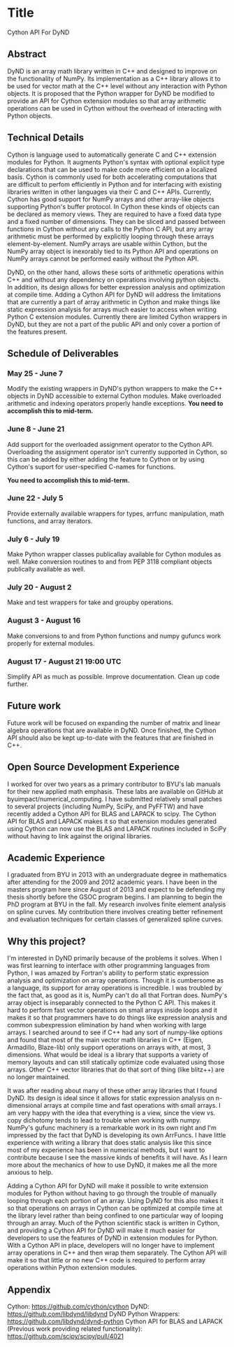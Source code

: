 # Title
Cython API For DyND

## Abstract
DyND is an array math library written in C++ and designed to improve on the functionality of NumPy.
Its implementation as a C++ library allows it to be used for vector math at the C++ level without any interaction with Python objects.
It is proposed that the Python wrapper for DyND be modified to provide an API for Cython extension modules so that array arithmetic operations can be used in Cython without the overhead of interacting with Python objects.

## Technical Details
Cython is language used to automatically generate C and C++ extension modules for Python.
It augments Python's syntax with optional explicit type declarations that can be used to make code more efficient on a localized basis.
Cython is commonly used for both accelerating computations that are difficult to perfom efficiently in Python and for interfacing with existing libraries written in other languages via their C and C++ APIs.
Currently, Cython has good support for NumPy arrays and other array-like objects supporting Python's buffer protocol.
In Cython these kinds of objects can be declared as memory views.
They are required to have a fixed data type and a fixed number of dimensions.
They can be sliced and passed between functions in Cython without any calls to the Python C API, but any array arithmetic must be performed by explicitly looping through these arrays element-by-element.
NumPy arrays are usable within Cython, but the NumPy array object is inexorably tied to its Python API and operations on NumPy arrays cannot be performed easily without the Python API.

DyND, on the other hand, allows these sorts of arithmetic operations within C++ and without any dependency on operations involving python objects.
In addition, its design allows for better expression analysis and optimization at compile time.
Adding a Cython API for DyND will address the limitations that are currently a part of array arithmetic in Cython and make things like static expression analysis for arrays much easier to access when writing Python C extension modules.
Currently there are limited Cython wrappers in DyND, but they are not a part of the public API and only cover a portion of the features present.

## Schedule of Deliverables

### May 25 -  June 7
Modify the existing wrappers in DyND's python wrappers to make the C++ objects in DyND accessible to external Cython modules.
Make overloaded arithmetic and indexing operators properly handle exceptions.
**You need to accomplish this to mid-term.**

### June 8 - June 21
Add support for the overloaded assignment operator to the Cython API.
Overloading the assignment operator isn't currently supported in Cython, so this can be added by either adding the feature to Cython or by using Cython's suport for user-specified C-names for functions.

**You need to accomplish this to mid-term.**

### June 22 - July 5
Provide externally available wrappers for types, arrfunc manipulation, math functions, and array iterators.

### July 6 - July 19
Make Python wrapper classes publicallay available for Cython modules as well.
Make conversion routines to and from PEP 3118 compliant objects publically available as well.

### July 20 - August 2
Make and test wrappers for take and groupby operations.

### August 3 - August 16
Make conversions to and from Python functions and numpy gufuncs work properly for external modules.

### August 17 - August 21 19:00 UTC
Simplify API as much as possible.
Improve documentation.
Clean up code further.

## Future work
Future work will be focused on expanding the number of matrix and linear algebra operations that are available in DyND.
Once finished, the Cython API should also be kept up-to-date with the features that are finished in C++.

## Open Source Development Experience
I worked for over two years as a primary contributor to BYU's lab manuals for their new applied math emphasis.
These labs are available on GitHub at byuimpact/numerical_computing.
I have submitted relatively small patches to several projects (including NumPy, SciPy, and PyFFTW) and have recently added a Cython API for BLAS and LAPACK to scipy.
The Cython API for BLAS and LAPACK makes it so that extension modules generated using Cython can now use the BLAS and LAPACK routines included in SciPy without having to link against the original libraries.

## Academic Experience
I graduated from BYU in 2013 with an undergraduate degree in mathematics after attending for the 2009 and 2012 academic years.
I have been in the masters program here since August of 2013 and expect to be defending my thesis shortly before the GSOC program begins.
I am planning to begin the PhD program at BYU in the fall.
My research involves finite element analysis on spline curves.
My contribution there involves creating better refinement and evaluation techniques for certain classes of generalized spline curves.

## Why this project?
I'm interested in DyND primarily because of the problems it solves.
When I was first learning to interface with other programming languages from Python, I was amazed by Fortran's ability to perform static expression analysis and optimization on array operations.
Though it is cumbersome as a language, its support for array operations is incredible.
I was troubled by the fact that, as good as it is, NumPy can't do all that Fortran does.
NumPy's array object is inseparably connected to the Python C API.
This makes it hard to perform fast vector operations on small arrays inside loops and it makes it so that programmers have to do things like expression analysis and common subexpression elimination by hand when working with large arrays.
I searched around to see if C++ had any sort of numpy-like options and found that most of the main vector math libraries in C++ (Eigen, Armadillo, Blaze-lib) only support operations on arrays with, at most, 3 dimensions.
What would be ideal is a library that supports a variety of memory layouts and can still statically optimize code evaluated using those arrays.
Other C++ vector libraries that do that sort of thing (like blitz++) are no longer maintained. 

It was after reading about many of these other array libraries that I found DyND.
Its design is ideal since it allows for static expression analysis on n-dimensional arrays at compile time and fast operations with small arrays.
I am very happy with the idea that everything is a view, since the view vs. copy dichotomy tends to lead to trouble when working with numpy.
NumPy's gufunc machinery is a remarkable work in its own right and I'm impressed by the fact that DyND is developing its own ArrFuncs.
I have little experience with writing a library that does static analysis like this since most of my experience has been in numerical methods, but I want to contribute because I see the massive kinds of benefits it will have.
As I learn more about the mechanics of how to use DyND, it makes me all the more anxious to help.

Adding a Cython API for DyND will make it possible to write extension modules for Python without having to go through the trouble of manually looping through each portion of an array.
Using DyND for this also makes it so that operations on arrays in Cython can be optimized at compile time at the library level rather than being confined to one particular way of looping through an array.
Much of the Python scientific stack is written in Cython, and providing a Cython API for DyND will make it much easier for developers to use the features of DyND in extension modules for Python.
With a Cython API in place, developers will no longer have to implement array operations in C++ and then wrap them separately.
The Cython API will make it so that little or no new C++ code is required to perform array operations within Python extension modules.

## Appendix
Cython: https://github.com/cython/cython
DyND: https://github.com/libdynd/libdynd
DyND Python Wrappers: https://github.com/libdynd/dynd-python
Cython API for BLAS and LAPACK (Previous work providing related functionality): https://github.com/scipy/scipy/pull/4021
